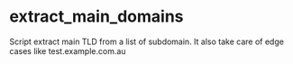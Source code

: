 # extract_main_domains
Script extract main TLD from a list of subdomain. It also take care of edge cases like test.example.com.au 
